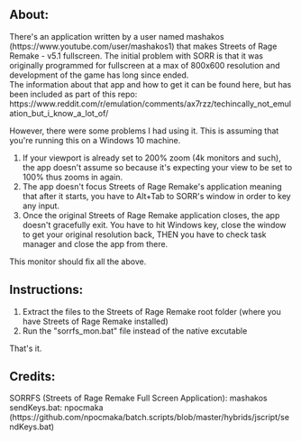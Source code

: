<h2>About:</h2>
There's an application written by a user named mashakos (https://www.youtube.com/user/mashakos1) that makes Streets of Rage Remake - v5.1 fullscreen. The initial problem with SORR is that it was originally programmed for fullscreen at a max of 800x600 resolution and development of the game has long since ended. 
<br>
The information about that app and how to get it can be found here, but has been included as part of this repo:
https://www.reddit.com/r/emulation/comments/ax7rzz/techincally_not_emulation_but_i_know_a_lot_of/ 

However, there were some problems I had using it. This is assuming that you're running this on a Windows 10 machine.
<ol>
<li>If your viewport is already set to 200% zoom (4k monitors and such), the app doesn't assume so because it's expecting your view to be set to 100% thus zooms in again.</li>
<li>The app doesn't focus Streets of Rage Remake's application meaning that after it starts, you have to Alt+Tab to SORR's window in order to key any input.</li>
<li>Once the original Streets of Rage Remake application closes, the app doesn't gracefully exit. You have to hit Windows key, close the window to get your original resolution back, THEN you have to check task manager and close the app from there.</li>
  </ol>
  
This monitor should fix all the above.

<h2>Instructions:</h2>
<ol>
<li>Extract the files to the Streets of Rage Remake root folder (where you have Streets of Rage Remake installed)</li>
<li>Run the "sorrfs_mon.bat" file instead of the native excutable</li>
</ol>

That's it.

<h2>Credits:</h2>
SORRFS (Streets of Rage Remake Full Screen Application): mashakos
sendKeys.bat: npocmaka (https://github.com/npocmaka/batch.scripts/blob/master/hybrids/jscript/sendKeys.bat)
